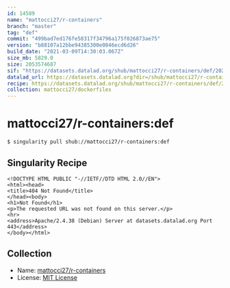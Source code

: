 ```yaml
---
id: 14589
name: "mattocci27/r-containers"
branch: "master"
tag: "def"
commit: "499bad7ed176fe58317f34796a175f026873ae75"
version: "b88107a12bbe94385300e0846ecd6d26"
build_date: "2021-03-09T14:30:03.067Z"
size_mb: 5829.0
size: 2053574687
sif: "https://datasets.datalad.org/shub/mattocci27/r-containers/def/2021-03-09-499bad7e-b88107a1/b88107a12bbe94385300e0846ecd6d26.sif"
datalad_url: https://datasets.datalad.org?dir=/shub/mattocci27/r-containers/def/2021-03-09-499bad7e-b88107a1/
recipe: https://datasets.datalad.org/shub/mattocci27/r-containers/def/2021-03-09-499bad7e-b88107a1/Singularity
collection: mattocci27/dockerfiles
---
```


# mattocci27/r-containers:def

```bash
$ singularity pull shub://mattocci27/r-containers:def
```

## Singularity Recipe

```singularity
<!DOCTYPE HTML PUBLIC "-//IETF//DTD HTML 2.0//EN">
<html><head>
<title>404 Not Found</title>
</head><body>
<h1>Not Found</h1>
<p>The requested URL was not found on this server.</p>
<hr>
<address>Apache/2.4.38 (Debian) Server at datasets.datalad.org Port 443</address>
</body></html>
```

## Collection

 - Name: [mattocci27/r-containers](https://github.com/mattocci27/r-containers)
 - License: [MIT License](https://api.github.com/licenses/mit)

